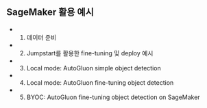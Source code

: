 
## SageMaker 활용 예시

- 01. 데이터 준비
- 02. Jumpstart를 활용한 fine-tuning 및 deploy 예시
- 03. Local mode: AutoGluon simple object detection
- 04. Local mode: AutoGluon fine-tuning object detection
- 05. BYOC: AutoGluon fine-tuning object detection on SageMaker
